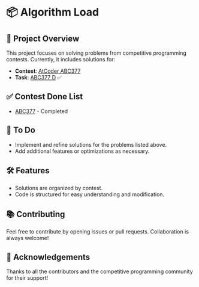# 📦 Algorithm Load

## 🚀 Project Overview
This project focuses on solving problems from competitive programming contests. Currently, it includes solutions for:

- **Contest**: [AtCoder ABC377](https://atcoder.jp/contests/abc377)
- **Task**: [ABC377 D](https://atcoder.jp/contests/abc377/tasks/abc377_d) ✅

## ✅ Contest Done List
- [ABC377](https://atcoder.jp/contests/abc377) - Completed

## 📝 To Do
- Implement and refine solutions for the problems listed above.
- Add additional features or optimizations as necessary.

## 🛠️ Features
- Solutions are organized by contest.
- Code is structured for easy understanding and modification.

## 📚 Contributing
Feel free to contribute by opening issues or pull requests. Collaboration is always welcome!

## 🎉 Acknowledgements
Thanks to all the contributors and the competitive programming community for their support!
